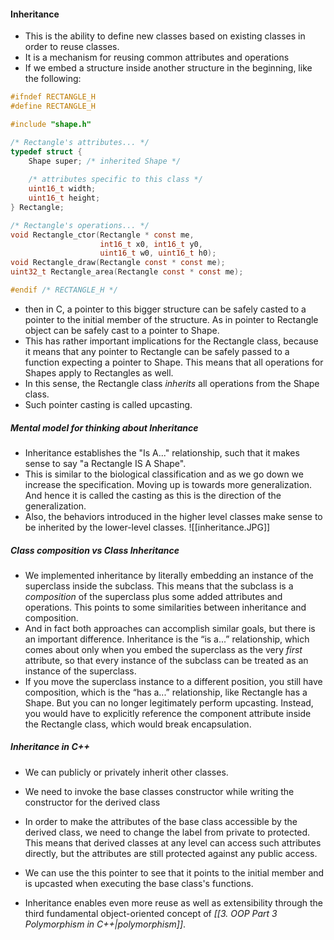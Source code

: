 #### Inheritance
- This is the ability to define new classes based on existing classes in order to reuse classes.
- It is a mechanism for reusing common attributes and operations
- If we embed a structure inside another structure in the beginning, like the following:
```C
#ifndef RECTANGLE_H
#define RECTANGLE_H

#include "shape.h"

/* Rectangle's attributes... */
typedef struct {
    Shape super; /* inherited Shape */
  
    /* attributes specific to this class */
    uint16_t width;
    uint16_t height;
} Rectangle;

/* Rectangle's operations... */
void Rectangle_ctor(Rectangle * const me,
                    int16_t x0, int16_t y0,
                    uint16_t w0, uint16_t h0);
void Rectangle_draw(Rectangle const * const me);
uint32_t Rectangle_area(Rectangle const * const me);

#endif /* RECTANGLE_H */
```
- then in C, a pointer to this bigger structure can be safely casted to a pointer to the initial member of the structure. As in pointer to  Rectangle object can be safely cast to a pointer to Shape.
- This has rather important implications for the Rectangle class, because it means that any pointer to Rectangle can be safely passed to a function expecting a pointer to Shape. This means that all operations for Shapes apply to Rectangles as well.
- In this sense, the Rectangle class *inherits* all operations from the Shape class.
- Such pointer casting is called upcasting.

##### Mental model for thinking about Inheritance
- Inheritance establishes the "Is A..." relationship, such that it makes sense to say "a Rectangle IS A Shape".
- This is similar to the biological classification and as we go down we increase the specification. Moving up is towards more generalization. And hence it is called the casting as this is the direction of the generalization. 
- Also, the behaviors introduced in the higher level classes make sense to be inherited by the lower-level classes.
![[inheritance.JPG]]

##### Class composition vs Class Inheritance
- We implemented inheritance by literally embedding an instance of the superclass inside the subclass. This means that the subclass is a *composition* of the superclass plus some added attributes and operations. This points to some similarities between inheritance and composition.
- And in fact both approaches can accomplish similar goals, but there is an important difference. Inheritance is the “is a...” relationship, which comes about only when you embed the superclass as the very *first* attribute, so that every instance of the subclass  can be treated as an instance of the superclass.
- If you move the superclass instance to a different position, you  still have composition, which is the “has a...” relationship, like Rectangle has a Shape. But you can no longer legitimately perform upcasting. Instead, you would have to explicitly reference the component  attribute inside the Rectangle class, which would break encapsulation.

##### Inheritance in C++
- We can publicly or privately inherit other classes.
- We need to invoke the base classes constructor while writing the constructor for the derived class
- In order to make the attributes of the base class accessible by the derived class, we need to change the label from private to protected. This means that derived classes at any level can access such attributes directly, but the attributes are still protected against any public access.
- We can use the this pointer to see that it points to the initial member and is upcasted when executing the base class's functions.

-  Inheritance enables even more reuse as well as extensibility through the third fundamental object-oriented concept of *[[3. OOP Part 3 Polymorphism in C++|polymorphism]]*.